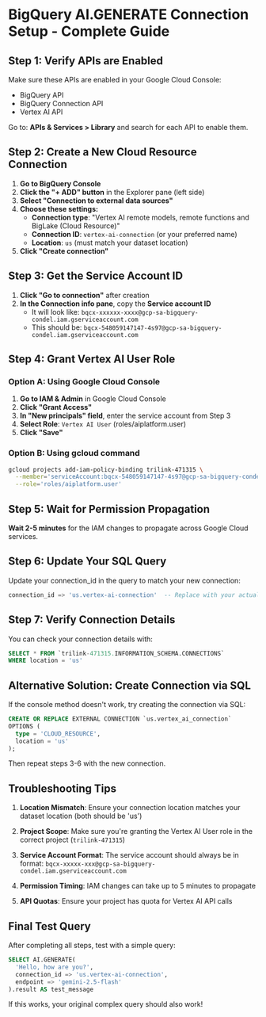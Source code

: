 # BigQuery AI.GENERATE Connection Setup - Complete Guide


## **Step 1: Verify APIs are Enabled**

Make sure these APIs are enabled in your Google Cloud Console:
- BigQuery API
- BigQuery Connection API  
- Vertex AI API

Go to: **APIs & Services > Library** and search for each API to enable them.

## **Step 2: Create a New Cloud Resource Connection**

1. **Go to BigQuery Console**
2. **Click the "+ ADD" button** in the Explorer pane (left side)
3. **Select "Connection to external data sources"**
4. **Choose these settings:**
   - **Connection type**: "Vertex AI remote models, remote functions and BigLake (Cloud Resource)"
   - **Connection ID**: `vertex-ai-connection` (or your preferred name)
   - **Location**: `us` (must match your dataset location)
5. **Click "Create connection"**

## **Step 3: Get the Service Account ID**

1. **Click "Go to connection"** after creation
2. **In the Connection info pane**, copy the **Service account ID**
   - It will look like: `bqcx-xxxxxx-xxxx@gcp-sa-bigquery-condel.iam.gserviceaccount.com`
   - This should be: `bqcx-548059147147-4s97@gcp-sa-bigquery-condel.iam.gserviceaccount.com`

## **Step 4: Grant Vertex AI User Role**

### Option A: Using Google Cloud Console
1. **Go to IAM & Admin** in Google Cloud Console
2. **Click "Grant Access"**
3. **In "New principals" field**, enter the service account from Step 3
4. **Select Role**: `Vertex AI User` (roles/aiplatform.user)
5. **Click "Save"**

### Option B: Using gcloud command
```bash
gcloud projects add-iam-policy-binding trilink-471315 \
  --member='serviceAccount:bqcx-548059147147-4s97@gcp-sa-bigquery-condel.iam.gserviceaccount.com' \
  --role='roles/aiplatform.user'
```

## **Step 5: Wait for Permission Propagation**

**Wait 2-5 minutes** for the IAM changes to propagate across Google Cloud services.

## **Step 6: Update Your SQL Query**

Update your connection_id in the query to match your new connection:

```sql
connection_id => 'us.vertex-ai-connection'  -- Replace with your actual connection ID
```

## **Step 7: Verify Connection Details**

You can check your connection details with:

```sql
SELECT * FROM `trilink-471315.INFORMATION_SCHEMA.CONNECTIONS`
WHERE location = 'us'
```

## **Alternative Solution: Create Connection via SQL**

If the console method doesn't work, try creating the connection via SQL:

```sql
CREATE OR REPLACE EXTERNAL CONNECTION `us.vertex_ai_connection`
OPTIONS (
  type = 'CLOUD_RESOURCE',
  location = 'us'
);
```

Then repeat steps 3-6 with the new connection.

## **Troubleshooting Tips**

1. **Location Mismatch**: Ensure your connection location matches your dataset location (both should be 'us')

2. **Project Scope**: Make sure you're granting the Vertex AI User role in the correct project (`trilink-471315`)

3. **Service Account Format**: The service account should always be in format: `bqcx-xxxxx-xxx@gcp-sa-bigquery-condel.iam.gserviceaccount.com`

4. **Permission Timing**: IAM changes can take up to 5 minutes to propagate

5. **API Quotas**: Ensure your project has quota for Vertex AI API calls

## **Final Test Query**

After completing all steps, test with a simple query:

```sql
SELECT AI.GENERATE(
  'Hello, how are you?',
  connection_id => 'us.vertex-ai-connection',
  endpoint => 'gemini-2.5-flash'
).result AS test_message
```

If this works, your original complex query should also work!